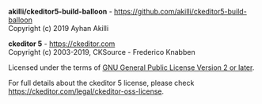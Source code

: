 **akilli/ckeditor5-build-balloon** - https://github.com/akilli/ckeditor5-build-balloon<br>
Copyright (c) 2019 Ayhan Akilli

**ckeditor 5** - https://ckeditor.com<br>
Copyright (c) 2003-2019, CKSource - Frederico Knabben

Licensed under the terms of [GNU General Public License Version 2 or later](http://www.gnu.org/licenses/gpl.html).

For full details about the ckeditor 5 license, please check https://ckeditor.com/legal/ckeditor-oss-license.


